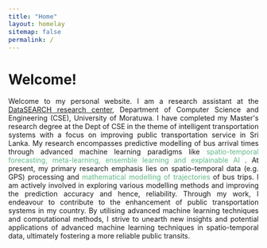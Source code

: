 ```yaml
---
title: "Home"
layout: homelay
sitemap: false
permalink: /
---
```


<style>
code {padding: 6px 8px; font-size: 90%}
</style>

<div class="row" style="text-align:justify">

# Welcome!

Welcome to my personal website. I am a research assistant at the <a href="http://datasearch.uom.lk/2/index.php"> DataSEARCH research center</a>, Department of Computer Science and Engineering (CSE), University of Moratuwa. I have completed my Master's research degree at the Dept of CSE in the theme of intelligent transportation systems with a focus on improving public transportation service in Sri Lanka. My research encompasses predictive modelling of bus arrival times through advanced machine learning paradigms like <span style="color:#61B886;"> spatio-temporal forecasting, meta-learning, ensemble learning and explainable AI </span>. At present, my primary research emphasis lies on spatio-temporal data (e.g. GPS) processing and <span style="color:#61B886;"> mathematical modelling of trajectories </span> of bus trips. I am actively involved in exploring various modelling methods and improving the prediction accuracy and hence, reliability. Through my work, I endeavour to contribute to the enhancement of public transportation systems in my country. By utilising advanced machine learning techniques and computational methods, I strive to unearth new insights and potential applications of advanced machine learning techniques in spatio-temporal data, ultimately fostering a more reliable public transits.


</div>